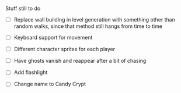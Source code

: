 Stuff still to do

- [ ] Replace wall building in level generation with something other than random walks, since that method still hangs from time to time
- [ ] Keyboard support for movement
- [ ] Different character sprites for each player
- [ ] Have ghosts vanish and reappear after a bit of chasing
- [ ] Add flashlight
- [ ] Change name to Candy Crypt

